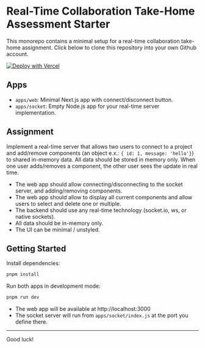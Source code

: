 # Real-Time Collaboration Take-Home Assessment Starter

This monorepo contains a minimal setup for a real-time collaboration take-home assignment. Click below to clone this repository into your own Github account.

[![Deploy with Vercel](https://vercel.com/button)](https://vercel.com/new/clone?repository-url=https://github.com/intangible-inc/tha-sockets&project-name=tha-sockets&repository-name=tha-sockets)

## Apps

- `apps/web`: Minimal Next.js app with connect/disconnect button.
- `apps/socket`: Empty Node.js app for your real-time server implementation.

## Assignment

Implement a real-time server that allows two users to connect to a project and add/remove components (an object e.x.: `{ id: 1, message: 'hello'}`) to shared in-memory data. All data should be stored in memory only. When one user adds/removes a component, the other user sees the update in real time.

- The web app should allow connecting/disconnecting to the socket server, and adding/removing components.
- The web app should allow to display all current components and allow users to select and delete one or multiple.
- The backend should use any real-time technology (socket.io, ws, or native sockets).
- All data should be in-memory only.
- The UI can be minimal / unstyled.

## Getting Started

Install dependencies:

```sh
pnpm install
```

Run both apps in development mode:

```sh
pnpm run dev
```

- The web app will be available at http://localhost:3000
- The socket server will run from `apps/socket/index.js` at the port you define there.

---

Good luck!
